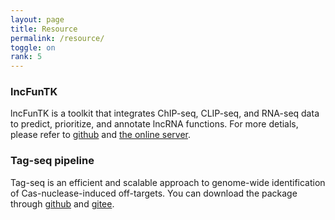 ```yaml
---
layout: page
title: Resource
permalink: /resource/
toggle: on
rank: 5
---
```


### lncFunTK

lncFunTK is a toolkit that integrates ChIP-seq, CLIP-seq, and RNA-seq data to predict, prioritize, and annotate lncRNA functions.
For more detials, please refer to <a href="https://github.com/zhoujj2013/lncfuntk">github</a> 
and <a href="https://sunlab.cpy.cuhk.edu.hk/lncfuntk/index.html">the online server</a>.

### Tag-seq pipeline

Tag-seq is an efficient and scalable approach to genome-wide identification of Cas-nuclease-induced off-targets.
You can download the package through <a href="https://github.com/zhoujj2013/Tag-seq">github</a> and
 <a href="https://gitee.com/zhoujj2013/Tag-seq">gitee</a>.
